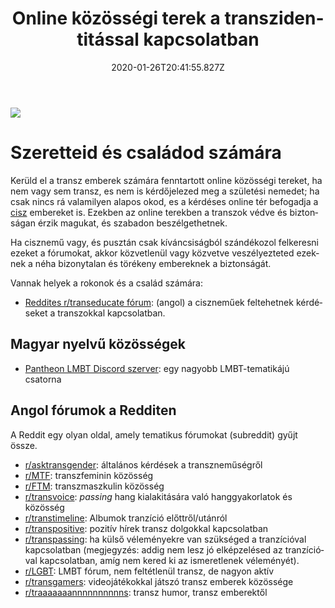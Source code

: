 ﻿---
date: "2020-01-26T20:41:55.827Z"
title: "Online közösségi terek a transzidentitással kapcsolatban"
lang: hu
---

<div class="header-image"><img src="assets/images/undraw_walking_together.svg" /></div>

# Szeretteid és családod számára

Kerüld el a transz emberek számára fenntartott online közösségi tereket, ha nem vagy sem transz, es nem is kérdőjelezed meg a születési nemedet; ha csak nincs rá valamilyen alapos okod, es a kérdéses online tér befogadja a [cisz](/lexikon?anchor=cisz) embereket is. Ezekben az online terekben a transzok védve és biztonságan érzik magukat, és szabadon beszélgethetnek.

Ha cisznemű vagy, és pusztán csak kíváncsiságból szándékozol felkeresni ezeket a fórumokat, akkor közvetlenül vagy közvetve veszélyezteted ezeknek a néha bizonytalan és törékeny embereknek a biztonságát.

Vannak helyek a rokonok és a család számára:

* [Reddites r/transeducate fórum](https://www.reddit.com/r/transeducate/): (angol) a ciszneműek feltehetnek kérdéseket a transzokkal kapcsolatban.

## Magyar nyelvű közösségek

* [Pantheon LMBT Discord szerver](https://discord.gg/C2XWhsCy7C): egy nagyobb LMBT-tematikájú csatorna

## Angol fórumok a Redditen

A Reddit egy olyan oldal, amely tematikus fórumokat (subreddit) gyűjt össze.

* [r/asktransgender](https://www.reddit.com/r/asktransgender/): általános kérdések a transzneműségről
* [r/MTF](https://www.reddit.com/r/MTF/): transzfeminin közösség
* [r/FTM](https://www.reddit.com/r/FTM/): transzmaszkulin közösség
* [r/transvoice](https://www.reddit.com/r/transvoice/): *passing* hang kialakitására való hanggyakorlatok és közösség
* [r/transtimeline](https://www.reddit.com/r/transtimeline/): Albumok tranzíció előttről/utánról
* [r/transpositive](https://www.reddit.com/r/transpositive/): pozitív hírek transz dolgokkal kapcsolatban
* [r/transpassing](https://www.reddit.com/r/transpassing/): ha külső véleményekre van szükséged a tranzícióval kapcsolatban (megjegyzés: addig nem lesz jó elképzelésed az tranzícióval kapcsolatban, amíg nem kered ki az ismeretlenek véleményét).
* [r/LGBT](https://www.reddit.com/r/LGBT/): LMBT fórum, nem feltétlenül transz, de nagyon aktív
* [r/transgamers](https://www.reddit.com/r/transgamers/): videojátékokkal játszó transz emberek közössége
* [r/traaaaaaannnnnnnnnns](https://www.reddit.com/r/traaaaaaannnnnnnnnns/): transz humor, transz emberektől

